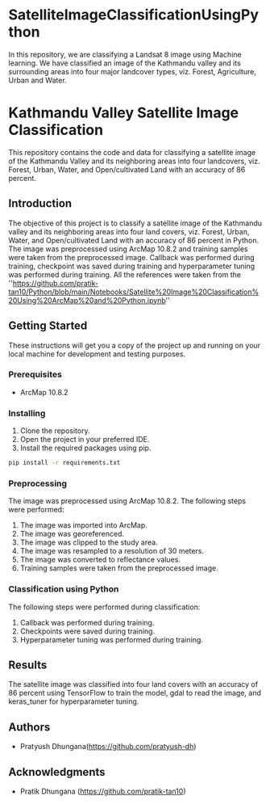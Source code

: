 # SatelliteImageClassificationUsingPython
In this repository, we are classifying a Landsat 8 image using Machine learning. We have classified an image of the Kathmandu valley and its surrounding areas into four major landcover types, viz. Forest, Agriculture, Urban and Water. 

# Kathmandu Valley Satellite Image Classification

This repository contains the code and data for classifying a satellite image of the Kathmandu Valley and its neighboring areas into four landcovers, viz. Forest, Urban, Water, and Open/cultivated Land with an accuracy of 86 percent.

## Introduction

The objective of this project is to classify a satellite image of the Kathmandu valley and its neighboring areas into four land covers, viz. Forest, Urban, Water, and Open/cultivated Land with an accuracy of 86 percent in Python. The image was preprocessed using ArcMap 10.8.2 and training samples were taken from the preprocessed image. Callback was performed during training, checkpoint was saved during training and hyperparameter tuning was performed during training.
All the references were taken from the ''https://github.com/pratik-tan10/Python/blob/main/Notebooks/Satellite%20Image%20Classification%20Using%20ArcMap%20and%20Python.ipynb'' 
## Getting Started

These instructions will get you a copy of the project up and running on your local machine for development and testing purposes.

### Prerequisites

- ArcMap 10.8.2

### Installing

1. Clone the repository.
2. Open the project in your preferred IDE.
3. Install the required packages using pip.

```sh
pip install -r requirements.txt
```

### Preprocessing

The image was preprocessed using ArcMap 10.8.2. The following steps were performed:

1. The image was imported into ArcMap.
2. The image was georeferenced.
3. The image was clipped to the study area.
4. The image was resampled to a resolution of 30 meters.
5. The image was converted to reflectance values.
6. Training samples were taken from the preprocessed image.

### Classification using Python

The following steps were performed during classification:

1. Callback was performed during training.
2. Checkpoints were saved during training.
3. Hyperparameter tuning was performed during training.

## Results

The satellite image was classified into four land covers with an accuracy of 86 percent using TensorFlow to train the model, gdal to read the image, and keras_tuner for hyperparameter tuning.

## Authors

-  Pratyush Dhungana(https://github.com/pratyush-dh)

## Acknowledgments

- Pratik Dhungana (https://github.com/pratik-tan10)
```

